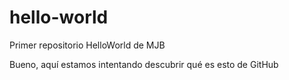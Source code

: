 # hello-world
Primer repositorio HelloWorld de MJB

Bueno, aquí estamos intentando descubrir qué es esto de GitHub
